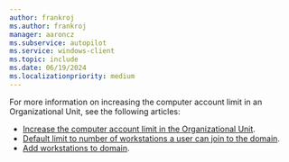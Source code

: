 ```yaml
---
author: frankroj
ms.author: frankroj
manager: aaroncz
ms.subservice: autopilot
ms.service: windows-client
ms.topic: include
ms.date: 06/19/2024
ms.localizationpriority: medium
---
```


<!-- This file is shared by the following articles:

user-driven/hybrid-azure-ad-join-computer-account-limit.md
pre-provisioning/hybrid-azure-ad-join-computer-account-limit.md

Headings are driven by article context. -->

For more information on increasing the computer account limit in an Organizational Unit, see the following articles:

- [Increase the computer account limit in the Organizational Unit](../../windows-autopilot-hybrid.md#increase-the-computer-account-limit-in-the-organizational-unit).
- [Default limit to number of workstations a user can join to the domain](/troubleshoot/windows-server/identity/default-workstation-numbers-join-domain).
- [Add workstations to domain](/windows/security/threat-protection/security-policy-settings/add-workstations-to-domain).
